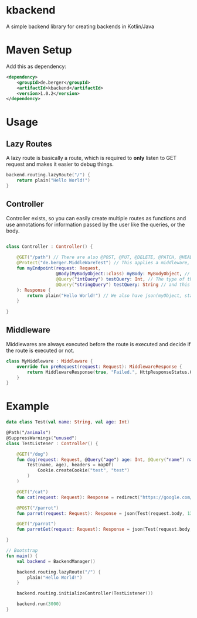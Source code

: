 # kbackend
A simple backend library for creating backends in Kotlin/Java

# Maven Setup

Add this as dependency:
```xml
<dependency>
    <groupId>de.berger</groupId>
    <artifactId>kbackend</artifactId>
    <version>1.0.2</version>
</dependency>
```

# Usage

## Lazy Routes

A lazy route is basically a route, which is required to **only** listen to GET request and makes it easier to debug things.

```kotlin
backend.routing.lazyRoute("/") {
    return plain("Hello World!")
}
```

## Controller

Controller exists, so you can easily create multiple routes as functions and use annotations for information passed by the user like the queries, or the body.

```kotlin

class Controller : Controller() {
    
    @GET("/path") // There are also @POST, @PUT, @DELETE, @PATCH, @HEAD, @OPTIONS
    @Protect("de.berger.MiddleWareTest") // This applies a middleware, which is executed before the route is executed and decides if the route is executed or not.
    fun myEndpoint(request: Request, 
                   @Body(MyBodyObject::class) myBody: MyBodyObject, // This is the body of the request, which is parsed by the body parser. It accepts your custom class.
                   @Query("intQuery") testQuery: Int, // The type of the query is decided by the type of the parameter, so this has the type int
                   @Query("stringQuery") testQuery: String // and this has the type string
    ): Response {
        return plain("Hello World!") // We also have json(myObject, status?) and redirect(route, status?) 
    }
    
}
```

## Middleware

Middlewares are always executed before the route is executed and decide if the route is executed or not.

```kotlin
class MyMiddleware : Middleware {
    override fun preRequest(request: Request): MiddlewareResponse {
        return MiddlewareResponse(true, "Failed.", HttpResponseStatus.OK)
    }
}
```

# Example
```kotlin
data class Test(val name: String, val age: Int)

@Path("/animals")
@SuppressWarnings("unused")
class TestListener : Controller() {

    @GET("/dog")
    fun dog(request: Request, @Query("age") age: Int, @Query("name") name: String): Response = json(
        Test(name, age), headers = mapOf(
            Cookie.createCookie("test", "test")
        )
    )

    @GET("/cat")
    fun cat(request: Request): Response = redirect("https://google.com/")

    @POST("/parrot")
    fun parrot(request: Request): Response = json(Test(request.body, 1337))

    @GET("/parrot")
    fun parrotGet(request: Request): Response = json(Test(request.body, 17))

}

// Bootstrap
fun main() {
    val backend = BackendManager()

    backend.routing.lazyRoute("/") {
        plain("Hello World!")
    }

    backend.routing.initializeController(TestListener())

    backend.run(3000)
}
```
